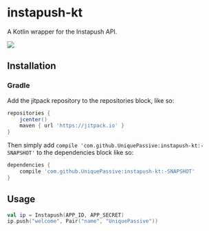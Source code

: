 # instapush-kt

A Kotlin wrapper for the Instapush API.

![](https://i.imgur.com/LzTWLnR.png)

## Installation

### Gradle

Add the jitpack repository to the repositories block, like so:

```groovy
repositories {
    jcenter()
    maven { url 'https://jitpack.io' }
}
```

Then simply add ``compile 'com.github.UniquePassive:instapush-kt:-SNAPSHOT'`` to the dependencies block like so:

```groovy
dependencies {
    compile 'com.github.UniquePassive:instapush-kt:-SNAPSHOT'
}
```

## Usage

```kt
val ip = Instapush(APP_ID, APP_SECRET)
ip.push("welcome", Pair("name", "UniquePassive"))
```

